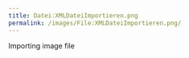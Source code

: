 ```yaml
---
title: Datei:XMLDateiImportieren.png
permalink: /images/File:XMLDateiImportieren.png/
---
```


Importing image file